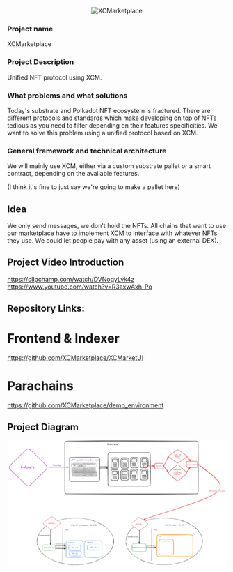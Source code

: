 <p style="text-align: center;">
    <img style="display: inline; width: 20vw;" alt="XCMarketplace" src="https://hackmd.io/_uploads/rJTzvKAXT.svg" >
</p>

### Project name

XCMarketplace

### Project Description

Unified NFT protocol using XCM.

### What problems and what solutions

Today's substrate and Polkadot NFT ecosystem is fractured. There are different protocols and standards which make developing on top of NFTs tedious as you need to filter depending on their features specificities. We want to solve this problem using a unified protocol based on XCM.

### General framework and technical architecture

We will mainly use XCM, either via a custom substrate pallet or a smart contract, depending on the available features.

(I think it's fine to just say we're going to make a pallet here)

## Idea

We only send messages, we don't hold the NFTs.
All chains that want to use our marketplace have to implement XCM to interface with whatever NFTs they use.
We could let people pay with any asset (using an external DEX).

## Project Video Introduction

https://clipchamp.com/watch/DVNogyLvk4z
https://www.youtube.com/watch?v=R3axwAxh-Po

## Repository Links:

# Frontend & Indexer

https://github.com/XCMarketplace/XCMarketUI

# Parachains

https://github.com/XCMarketplace/demo_environment

## Project Diagram

![diagram](./images/project-diagram.png)
